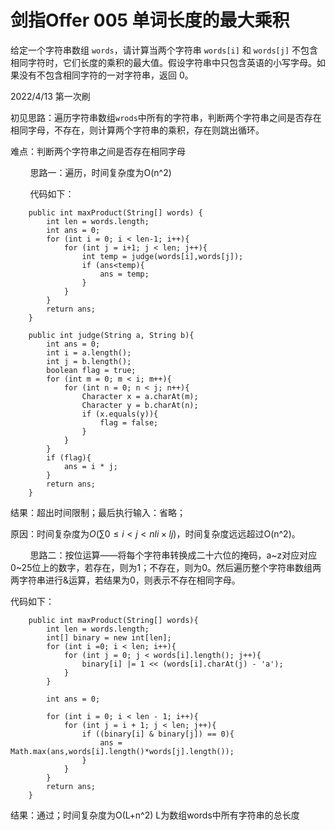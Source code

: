 # 剑指Offer 005 单词长度的最大乘积

给定一个字符串数组 `words`，请计算当两个字符串 `words[i]` 和 `words[j]` 不包含相同字符时，它们长度的乘积的最大值。假设字符串中只包含英语的小写字母。如果没有不包含相同字符的一对字符串，返回 0。

2022/4/13 第一次刷

初见思路：遍历字符串数组`wrods`中所有的字符串，判断两个字符串之间是否存在相同字母，不存在，则计算两个字符串的乘积，存在则跳出循环。

难点：判断两个字符串之间是否存在相同字母

        思路一：遍历，时间复杂度为O(n^2)

        代码如下：

```
    public int maxProduct(String[] words) {
        int len = words.length;
        int ans = 0;
        for (int i = 0; i < len-1; i++){
            for (int j = i+1; j < len; j++){
                int temp = judge(words[i],words[j]);
                if (ans<temp){
                    ans = temp;
                }
            }
        }
        return ans;
    }

    public int judge(String a, String b){
        int ans = 0;
        int i = a.length();
        int j = b.length();
        boolean flag = true;
        for (int m = 0; m < i; m++){
            for (int n = 0; n < j; n++){
                Character x = a.charAt(m);
                Character y = b.charAt(n);
                if (x.equals(y)){
                    flag = false;
                }
            }
        }
        if (flag){
            ans = i * j;
        }
        return ans;
    }
```

结果：超出时间限制；最后执行输入：省略；

原因：时间复杂度为$O(∑0≤i<j<n ​li​×lj​)$，时间复杂度远远超过O(n^2)。

        思路二：按位运算——将每个字符串转换成二十六位的掩码，a~z对应对应0~25位上的数字，若存在，则为1；不存在，则为0。然后遍历整个字符串数组两两字符串进行&运算，若结果为0，则表示不存在相同字母。

代码如下：

```
    public int maxProduct(String[] words){
        int len = words.length;
        int[] binary = new int[len];
        for (int i =0; i < len; i++){
            for (int j = 0; j < words[i].length(); j++){
                binary[i] |= 1 << (words[i].charAt(j) - 'a');
            }
        }

        int ans = 0;

        for (int i = 0; i < len - 1; i++){
            for (int j = i + 1; j < len; j++){
                if ((binary[i] & binary[j]) == 0){
                    ans = Math.max(ans,words[i].length()*words[j].length());
                }
            }
        }
        return ans;
    }
```

结果：通过；时间复杂度为O(L+n^2) L为数组words中所有字符串的总长度


